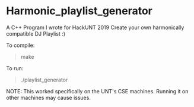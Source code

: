 # Harmonic_playlist_generator
A C++ Program I wrote for HackUNT 2019
Create your own harmonically compatible DJ Playlist :)

To compile:
> make

To run:
> ./playlist_generator

NOTE: This worked specifically on the UNT's CSE machines. Running it on other machines may cause issues.
